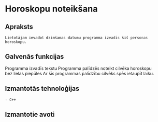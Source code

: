 
# Horoskopu noteikšana

## Apraksts
	Lietotājam ievadot dzimšanas datumu programma izvadīs šiš personas horoskopu.
## Galvenās funkcijas
Programma izvadīs tekstu
Programma palīdzēs noteikt cilvēka horoskopu bez lielas piepūles
Ar šīs programmas palīdzību cilvēks spēs ietaupīt laiku.
## Izmantotās tehnoloģijas
	- C++
## Izmantotie avoti

